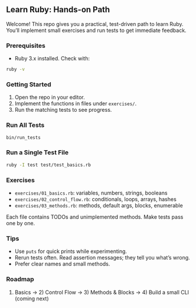 ## Learn Ruby: Hands-on Path

Welcome! This repo gives you a practical, test-driven path to learn Ruby. You’ll implement small exercises and run tests to get immediate feedback.

### Prerequisites
- Ruby 3.x installed. Check with:
```bash
ruby -v
```

### Getting Started
1. Open the repo in your editor.
2. Implement the functions in files under `exercises/`.
3. Run the matching tests to see progress.

### Run All Tests
```bash
bin/run_tests
```

### Run a Single Test File
```bash
ruby -I test test/test_basics.rb
```

### Exercises
- `exercises/01_basics.rb`: variables, numbers, strings, booleans
- `exercises/02_control_flow.rb`: conditionals, loops, arrays, hashes
- `exercises/03_methods.rb`: methods, default args, blocks, enumerable

Each file contains TODOs and unimplemented methods. Make tests pass one by one.

### Tips
- Use `puts` for quick prints while experimenting.
- Rerun tests often. Read assertion messages; they tell you what’s wrong.
- Prefer clear names and small methods.

### Roadmap
1) Basics → 2) Control Flow → 3) Methods & Blocks → 4) Build a small CLI (coming next)


